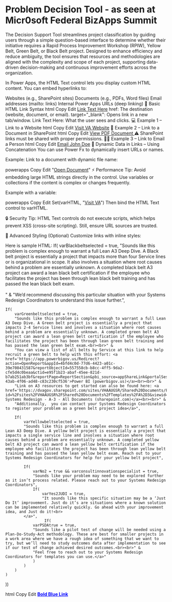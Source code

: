 # Problem Decision Tool - as seen at Micr0soft Federal BizApps Summit

The Decision Support Tool streamlines project classification by guiding users through a simple question-based interface to determine whether their initiative requires a Rapid Process Improvement Workshop (RPIW), Yellow Belt, Green Belt, or Black Belt project. Designed to enhance efficiency and reduce ambiguity, the tool ensures that resources and methodologies are aligned with the complexity and scope of each project, supporting data-driven decision-making and continuous improvement efforts across the organization.

In Power Apps, the HTML Text control lets you display custom HTML content. You can embed hyperlinks to:

Websites (e.g., SharePoint sites)
Documents (e.g., PDFs, Word files)
Email addresses (mailto: links)
Internal Power Apps URLs (deep linking)
🔗 Basic HTML Link Syntax
html
Copy
Edit
<a href="URL_HERE" target="_blank">Link Text Here</a>
href: The destination (website, document, or email).
target="_blank": Opens link in a new tab/window.
Link Text Here: What the user sees and clicks.
💻 Example 1 – Link to a Website
html
Copy
Edit
<a href="https://www.va.gov" target="_blank">Visit VA Website</a>
📄 Example 2 – Link to a Document in SharePoint
html
Copy
Edit
<a href="https://yourorg.sharepoint.com/sites/Docs/Shared%20Documents/Example.pdf" target="_blank">
View PDF Document
</a>
⚠️ SharePoint links must be shared with proper permissions.
👨‍💼 Example 3 – Link to Email a Person
html
Copy
Edit
<a href="mailto:john.doe@va.gov">Email John Doe</a>
🧠 Dynamic Data in Links – Using Concatenation
You can use Power Fx to dynamically insert URLs or names.

Example: Link to a document with dynamic file name:

powerapps
Copy
Edit
"<a href='https://yourorg.sharepoint.com/sites/Docs/Shared%20Documents/" & FileName.Text & "' target='_blank'>Open Document</a>"
⚡ Performance Tip:
Avoid embedding large HTML strings directly in the control. Use variables or collections if the content is complex or changes frequently.

Example with a variable:

powerapps
Copy
Edit
Set(varHTML, "<a href='https://www.va.gov' target='_blank'>Visit VA</a>")
Then bind the HTML Text control to varHTML.

🔒 Security Tip:
HTML Text controls do not execute scripts, which helps prevent XSS (cross-site scripting). Still, ensure URL sources are trusted.

🔧 Advanced Styling (Optional)
Customize links with inline styles:

Here is sample HTML:
If(
    varBlackbeltselected = true,
    "Sounds like this problem is complex enough to warrant a full Lean A3 Deep Dive. A Black belt project is essentially a project that impacts more than four Service lines or is organizational in scope. It also involves a situation where root causes behind a problem are essentially unknown. A completed black belt A3 project can award a lean black belt certification if the employee who facilitates the project has been through lean black belt training and has passed the lean black belt exam.<br><br>" &
    "We’d recommend discussing this particular situation with your Systems Redesign Coordinators to understand this issue further.",
    
    If(
        varGreenbeltselected = true,
        "Sounds like this problem is complex enough to warrant a full Lean A3 Deep Dive. A Green belt project is essentially a project that impacts 2-4 Service lines and involves a situation where root causes behind a problem are essentially unknown. A completed green belt A3 project can award a lean green belt certification if the employee who facilitates the project has been through lean green belt training and has passed the lean green belt exam.<br><br>" &
        "You can view a list of all belts by Service at this link to help recruit a green belt to help with this effort: <a href='https://app.powerbigov.us/Redirect?action=OpenReport&appId=4bfd4c0d-77d6-4423-a01c-39e708431587&reportObjectId=557558cb-b8cc-4ff5-9da2-cfe5d4c0beaa&ctid=e95f1b23-abaf-45ee-821d-b7ab251ab3bf&reportPage=ReportSection&pbi_source=appShareLink&portalSessionId=eb2b6f1c-43ab-4f06-ad48-c83c230cf536'>Power BI (powerbigov.us)</a><br><br>" &
        "Link on A3 resources to get started can also be found here: <a href='https://dvagov.sharepoint.com/sites/VHAAUGSR/Shared%20Documents/Forms/AllItems.aspx?id=%2Fsites%2FVHAAUGSR%2FShared%20Documents%2FTemplates%2FA%2D3&viewid=0d14f825%2D6c62%2D4228%2D9f05%2D1e2f3e4eca45'>CNVAMC Systems Redesign - A-3 - All Documents (sharepoint.com)</a><br><br>" &
        "Additionally,  you can contact your Systems Redesign Coordinators to register your problem as a green belt project idea</a>",
        
        If(
            varYellowbeltselected = true, 
            "Sounds like this problem is complex enough to warrant a full Lean A3 Deep Dive. A yellow belt project is essentially a project that impacts a single service line and involves a situation where root causes behind a problem are essentially unknown. A completed yellow belt A3 project can award a lean yellow belt certification if the employee who facilitates the project has been through lean yellow belt training and has passed the lean yellow belt exam. Reach out to your Systems Redesign Coordinators for help for your yellow belt project",
            
            If(
                varNo2 = true && varconsultinnovationspecialist = true,
                "Sounds like your problem may need to be explored further as it isn’t process related. Please reach out to your Systems Redesign Coordinators",
                If(
                    varYes2JUDI = true,
                    "It sounds like this specific situation may be a ‘Just Do It’ improvement. Just do it’s are situations where a known solution can be implemented relatively quickly. Go ahead with your improvement idea, and Just do it!<br>
            </a>",
                     If(
                varPSDAtrue = true,
                "Sounds like a pilot test of change will be needed using a Plan-Do-Study-Act methodology. These are best for smaller projects in a work area where we have a rough idea of something that we want to try, but we’ll need to study outcomes data after implementation to see if our test of change achieved desired outcomes.<br><br>" &
                "Feel free to reach out to your Systems Redesign Coordinators for templates you can use.</a>"
                )
            )
        )
    )
))


html
Copy
Edit
<a href="https://va.gov" style="color:blue; font-weight:bold;" target="_blank">Bold Blue Link</a>
